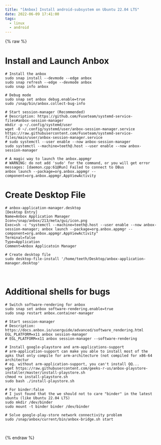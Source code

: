 ```yaml
---
title: "[Anbox] Install android-subsystem on Ubuntu 22.04 LTS"
date: 2022-06-09 17:41:00
tags:
  - linux
  - android
---
```


{% raw %}

<h1>Install and Launch Anbox</h1>
<pre><code class="language-shell" lang="shell"># Install the anbox
sudo snap install --devmode --edge anbox
sudo snap refresh --edge --devmode anbox
sudo snap info anbox
</code></pre>
<pre><code class="language-shell" lang="shell"># Debug mode
sudo snap set anbox debug.enable=true
sudo /snap/bin/anbox.collect-bug-info
</code></pre>
<pre><code class="language-shell" lang="shell"># Start session-manager (Recommended)
# Description: https://github.com/Fuseteam/systemd-service-files#anbox-session-manager
mkdir -p ~/.config/systemd/user
wget -O ~/.config/systemd/user/anbox-session-manager.service https://raw.githubusercontent.com/Fuseteam/systemd-service-files/main/user/anbox-session-manager.service
# sudo systemctl --user enable --now anbox-session-manager
sudo systemctl --machine=teeth@.host --user enable --now anbox-session-manager
</code></pre>
<pre><code class="language-shell" lang="shell"># A magic way to launch the anbox.appmgr
# WARNING: do not add 'sudo' for the command, or you will get error messages: [daemon.cpp:61@Run] Failed to connect to DBus
anbox launch --package=org.anbox.appmgr --component=org.anbox.appmgr.AppViewActivity
</code></pre>
<h1>Create Desktop File</h1>
<pre><code class="language-shell" lang="shell"># anbox-application-manager.desktop
[Desktop Entry]
Name=Anbox Application Manager
Icon=/snap/anbox/213/meta/gui/icon.png
Exec=sh -c "systemctl --machine=teeth@.host --user enable --now anbox-session-manager; anbox launch --package=org.anbox.appmgr --component=org.anbox.appmgr.AppViewActivity"
Terminal=false
Type=Application
Comment=Anbox Applicatoin Manager
</code></pre>
<pre><code class="language-shell" lang="shell"># Create desktop file
sudo desktop-file-install '/home/teeth/Desktop/anbox-application-manager.desktop' 
</code></pre>
<p>&nbsp;</p>
<h1>Additional shells for bugs</h1>
<pre><code class="language-shell" lang="shell"># Switch software-rendering for anbox
sudo snap set anbox software-rendering.enable=true
sudo snap restart anbox.container-manager
</code></pre>
<pre><code class="language-shell" lang="shell"># Start session-manager
# Description: https://docs.anbox.io/userguide/advanced/software_rendering.html
EGL_PLATFORM=x11 anbox session-manager
# EGL_PLATFORM=x11 anbox session-manager --software-rendering
</code></pre>
<pre><code class="language-shell" lang="shell"># Install google-playstore and arm-applications-support
# arm-application-support can make you able to install most of the apks that only compile for arm-architecture (not compiled for x86-64 architectur
# eg. without arm-application-support, you can't install QQ...
wget https://raw.githubusercontent.com/geeks-r-us/anbox-playstore-installer/master/install-playstore.sh
chmod +x install-playstore.sh
sudo bash ./install-playstore.sh
</code></pre>
<pre><code class="language-shell" lang="shell"># For binder:false
# I just found that the we should not to care "binder" in the latest ubuntu (like Ubuntu 22.04 LTS)
sudo mkdir /dev/binder
sudo mount -t binder binder /dev/binder
</code></pre>
<pre><code class="language-shell" lang="shell"># Solve google-play-store network connectivity problem
sudo /snap/anbox/current/bin/anbox-bridge.sh start
</code></pre>
<p>&nbsp;</p>

{% endraw %}

